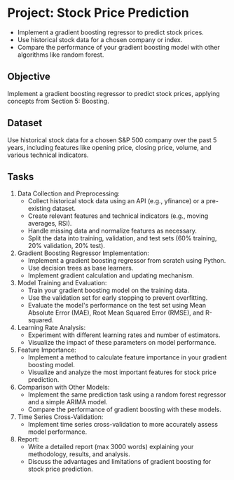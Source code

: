 # Project: Stock Price Prediction

* Implement a gradient boosting regressor to predict stock prices.
* Use historical stock data for a chosen company or index.
* Compare the performance of your gradient boosting model with other algorithms like random forest.


## Objective
Implement a gradient boosting regressor to predict stock prices, applying concepts from Section 5: Boosting.

## Dataset
Use historical stock data for a chosen S&P 500 company over the past 5 years, including features like opening price, closing price, volume, and various technical indicators.

## Tasks
1. Data Collection and Preprocessing:
    * Collect historical stock data using an API (e.g., yfinance) or a pre-existing dataset.
    * Create relevant features and technical indicators (e.g., moving averages, RSI).
    * Handle missing data and normalize features as necessary.
    * Split the data into training, validation, and test sets (60% training, 20% validation, 20% test).
2. Gradient Boosting Regressor Implementation:
    * Implement a gradient boosting regressor from scratch using Python.
    * Use decision trees as base learners.
    * Implement gradient calculation and updating mechanism.
3. Model Training and Evaluation:
    * Train your gradient boosting model on the training data.
    * Use the validation set for early stopping to prevent overfitting.
    * Evaluate the model's performance on the test set using Mean Absolute Error (MAE), Root Mean Squared Error (RMSE), and R-squared.
4. Learning Rate Analysis:
    * Experiment with different learning rates and number of estimators.
    * Visualize the impact of these parameters on model performance.
5. Feature Importance:
    * Implement a method to calculate feature importance in your gradient boosting model.
    * Visualize and analyze the most important features for stock price prediction.
6. Comparison with Other Models:
    * Implement the same prediction task using a random forest regressor and a simple ARIMA model.
    * Compare the performance of gradient boosting with these models.
7. Time Series Cross-Validation:
    * Implement time series cross-validation to more accurately assess model performance.
8. Report:
    * Write a detailed report (max 3000 words) explaining your methodology, results, and analysis.
    * Discuss the advantages and limitations of gradient boosting for stock price prediction.
